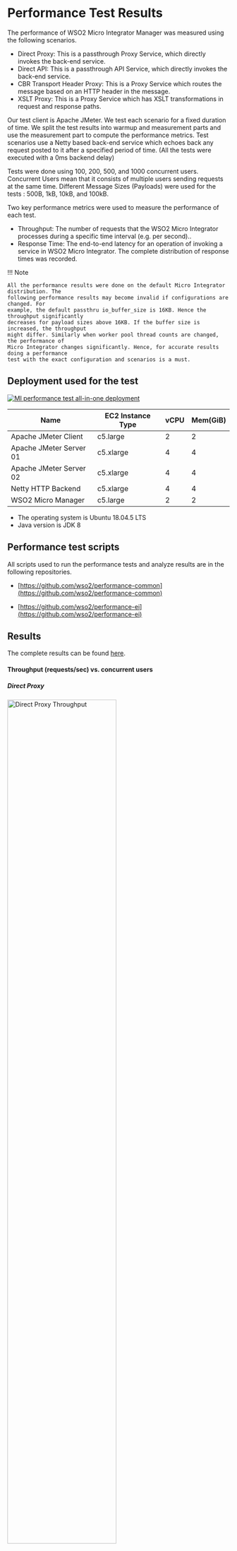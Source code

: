 # Performance Test Results

The performance of WSO2 Micro Integrator Manager was measured using the following scenarios.

- Direct Proxy: This is a passthrough Proxy Service, which directly invokes the back-end service.
- Direct API: This is a passthrough API Service, which directly invokes the back-end service.
- CBR Transport Header Proxy: This is a Proxy Service which routes the message based on an HTTP header in the message.
- XSLT Proxy: This is a Proxy Service which has XSLT transformations in request and response paths.

Our test client is Apache JMeter. We test each scenario for a fixed duration of time. We split the test results into warmup 
and measurement parts and use the measurement part to compute the performance metrics.
Test scenarios use a Netty based back-end service which echoes back any request
posted to it after a specified period of time. (All the tests were executed with a 0ms
backend delay)

Tests were done using 100, 200, 500, and 1000 concurrent users. Concurrent Users mean that it consists of multiple users 
sending requests at the same time. Different Message Sizes (Payloads) were used for the tests : 500B, 1kB, 10kB, and 100kB.


Two key performance metrics were used to measure the performance of each test. 

- Throughput: The number of requests that the WSO2 Micro Integrator processes during a specific time interval (e.g. per second).. 
- Response Time: The end-to-end latency for an operation of invoking a service in WSO2 Micro Integrator. The complete distribution of response times was recorded.

!!! Note
    
    All the performance results were done on the default Micro Integrator distribution. The
    following performance results may become invalid if configurations are changed. For
    example, the default passthru io_buffer_size is 16KB. Hence the throughput significantly
    decreases for payload sizes above 16KB. If the buffer size is increased, the throughput
    might differ. Similarly when worker pool thread counts are changed, the performance of
    Micro Integrator changes significantly. Hence, for accurate results doing a performance
    test with the exact configuration and scenarios is a must.

## Deployment used for the test

[![MI performance test all-in-one deployment]({{base_path}}/assets/img/setup-and-install/performance-test-results/mi_performance_test_all_in_one_deployment.png)]({{base_path}}/assets/img/setup-and-install/performance-test-results/mi_performance_test_all_in_one_deployment.png)

<table>
<thead>
  <tr>
    <th>Name</th>
    <th>EC2 Instance Type</th>
    <th>vCPU</th>
    <th>Mem(GiB)</th>
  </tr>
</thead>
<tbody>
  <tr>
    <td>Apache JMeter Client</td>
    <td>c5.large</td>
    <td>2</td>
    <td>2</td>
  </tr>
  <tr>
    <td>Apache JMeter Server 01</td>
    <td>c5.xlarge</td>
    <td>4</td>
    <td>4</td>
  </tr>
  <tr>
    <td>Apache JMeter Server 02</td>
    <td>c5.xlarge</td>
    <td>4</td>
    <td>4</td>
  </tr>
  <tr>
    <td>Netty HTTP Backend</td>
    <td>c5.xlarge</td>
    <td>4</td>
    <td>4</td>
  </tr>
  <tr>
    <td>WSO2 Micro Manager</td>
    <td>c5.large</td>
    <td>2</td>
    <td>2</td>
  </tr>
</tbody>
</table>

- The operating system is Ubuntu 18.04.5 LTS
- Java version is JDK 8

## Performance test scripts

All scripts used to run the performance tests and analyze results are in the following repositories.

- [https://github.com/wso2/performance-common](https://github.com/wso2/performance-common)

- [https://github.com/wso2/performance-ei](https://github.com/wso2/performance-ei)

## Results

The complete results can be found [here](https://github.com/wso2/micro-integrator/blob/b06581ed31fceaa32c01a03a63a107141a68cb2b/performance/benchmarks/summary.md).

#### Throughput (requests/sec) vs. concurrent users

##### Direct Proxy

<img src="{{base_path}}/assets/img/setup-and-install/performance-test-results/mi/direct-proxy-tp.png)]({{base_path}}/assets/img/setup-and-install/performance-test-results/mi/direct-proxy-tp.png" alt="Direct Proxy Throughput" title="Direct Proxy Throughput" width="70%" />

##### Direct API

<img src="{{base_path}}/assets/img/setup-and-install/performance-test-results/mi/direct-api-tp.png)]({{base_path}}/assets/img/setup-and-install/performance-test-results/mi/direct-api-tp.png" alt="Direct API Throughput" title="Direct API Throughput" width="70%" />

##### CBR Transport Header Proxy

<img src="{{base_path}}/assets/img/setup-and-install/performance-test-results/mi/cbr-transport-header-proxy-tp.png" alt="CBR Transport Header Proxy Throughput" title="CBR Transport Header Proxy Throughput" width="70%" />

##### XSLT Proxy

<img src="{{base_path}}/assets/img/setup-and-install/performance-test-results/mi/xslt-proxy-tp.png" alt="XSLT Proxy Throughput" title="XSLT Proxy Throughput" width="70%" />

#### Average response time (ms) vs. concurrent users

##### Direct Proxy

<img src="{{base_path}}/assets/img/setup-and-install/performance-test-results/mi/direct-proxy-rt.png" alt="Direct Proxy Response Time" title="Direct Proxy Response Time" width="70%" />

##### Direct API

<img src="{{base_path}}/assets/img/setup-and-install/performance-test-results/mi/direct-api-rt.png" alt="Direct API Response Time" title="Direct API Response Time" width="70%" />

##### CBR Transport Header Proxy

<img src="{{base_path}}/assets/img/setup-and-install/performance-test-results/mi/cbr-transport-header-proxy-rt.png" alt="CBR Transport Header Proxy Response Time" title="CBR Transport Header Proxy Response Time" width="70%" />

##### XSLT Proxy

<img src="{{base_path}}/assets/img/setup-and-install/performance-test-results/mi/xslt-proxy-rt.png" alt="XSLT Proxy Response Time" title="XSLT Proxy Response Time" width="70%" />
